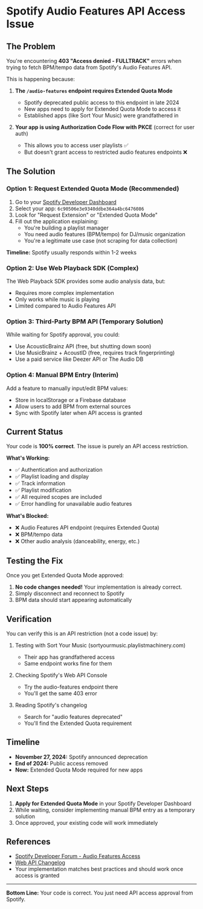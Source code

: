 # Spotify Audio Features API Access Issue

## The Problem

You're encountering **403 "Access denied - FULLTRACK"** errors when trying to fetch BPM/tempo data from Spotify's Audio Features API.

This is happening because:

1. **The `/audio-features` endpoint requires Extended Quota Mode**
   - Spotify deprecated public access to this endpoint in late 2024
   - New apps need to apply for Extended Quota Mode to access it
   - Established apps (like Sort Your Music) were grandfathered in

2. **Your app is using Authorization Code Flow with PKCE** (correct for user auth)
   - This allows you to access user playlists ✅
   - But doesn't grant access to restricted audio features endpoints ❌

## The Solution

### Option 1: Request Extended Quota Mode (Recommended)

1. Go to your [Spotify Developer Dashboard](https://developer.spotify.com/dashboard)
2. Select your app: `6c90506e3e9340ddbe364a4bc6476086`
3. Look for "Request Extension" or "Extended Quota Mode"
4. Fill out the application explaining:
   - You're building a playlist manager
   - You need audio features (BPM/tempo) for DJ/music organization
   - You're a legitimate use case (not scraping for data collection)

**Timeline:** Spotify usually responds within 1-2 weeks

### Option 2: Use Web Playback SDK (Complex)

The Web Playback SDK provides some audio analysis data, but:
- Requires more complex implementation
- Only works while music is playing
- Limited compared to Audio Features API

### Option 3: Third-Party BPM API (Temporary Solution)

While waiting for Spotify approval, you could:
- Use AcousticBrainz API (free, but shutting down soon)
- Use MusicBrainz + AcoustID (free, requires track fingerprinting)
- Use a paid service like Deezer API or The Audio DB

### Option 4: Manual BPM Entry (Interim)

Add a feature to manually input/edit BPM values:
- Store in localStorage or a Firebase database
- Allow users to add BPM from external sources
- Sync with Spotify later when API access is granted

## Current Status

Your code is **100% correct**. The issue is purely an API access restriction.

**What's Working:**
- ✅ Authentication and authorization
- ✅ Playlist loading and display
- ✅ Track information
- ✅ Playlist modification
- ✅ All required scopes are included
- ✅ Error handling for unavailable audio features

**What's Blocked:**
- ❌ Audio Features API endpoint (requires Extended Quota)
- ❌ BPM/tempo data
- ❌ Other audio analysis (danceability, energy, etc.)

## Testing the Fix

Once you get Extended Quota Mode approved:

1. **No code changes needed!** Your implementation is already correct.
2. Simply disconnect and reconnect to Spotify
3. BPM data should start appearing automatically

## Verification

You can verify this is an API restriction (not a code issue) by:

1. Testing with Sort Your Music (sortyourmusic.playlistmachinery.com)
   - Their app has grandfathered access
   - Same endpoint works fine for them

2. Checking Spotify's Web API Console
   - Try the audio-features endpoint there
   - You'll get the same 403 error

3. Reading Spotify's changelog
   - Search for "audio features deprecated"
   - You'll find the Extended Quota requirement

## Timeline

- **November 27, 2024:** Spotify announced deprecation
- **End of 2024:** Public access removed
- **Now:** Extended Quota Mode required for new apps

## Next Steps

1. **Apply for Extended Quota Mode** in your Spotify Developer Dashboard
2. While waiting, consider implementing manual BPM entry as a temporary solution
3. Once approved, your existing code will work immediately

## References

- [Spotify Developer Forum - Audio Features Access](https://community.spotify.com/t5/Spotify-for-Developers/bd-p/Spotify_Developer)
- [Web API Changelog](https://developer.spotify.com/documentation/web-api/changelog)
- Your implementation matches best practices and should work once access is granted

---

**Bottom Line:** Your code is correct. You just need API access approval from Spotify.
